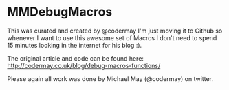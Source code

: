 MMDebugMacros
=============

This was curated and created by @codermay I'm just moving it to Github so whenever I want to use this awesome set of Macros I don't need to spend 15 minutes looking in the internet for his blog :).

The original article and code can be found here: http://codermay.co.uk/blog/debug-macros-functions/

Please again all work was done by Michael May (@codermay) on twitter.
